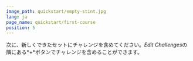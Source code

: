 ```yaml
---
image_path: quickstart/empty-stint.jpg
lang: ja
page_name: quickstart/first-course
position: 5
---
```


次に、新しくできたセットにチャレンジを含めてください。*Edit Challenges*の隣にある*+*ボタンでチャレンジを含めることができます。
